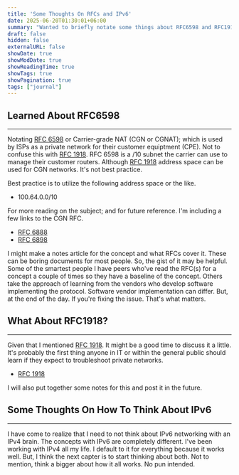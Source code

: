 ```yaml
---
title: 'Some Thoughts On RFCs and IPv6'
date: 2025-06-20T01:30:01+06:00
summary: "Wanted to briefly notate some things about RFC6598 and RFC1918. Along with some thoughts on how to think about IPv6."
draft: false
hidden: false
externalURL: false
showDate: true
showModDate: true
showReadingTime: true
showTags: true
showPagination: true
tags: ["journal"]
---
```


## Learned About RFC6598
---

Notating [RFC 6598](https://datatracker.ietf.org/doc/html/rfc6598) or
Carrier-grade NAT (CGN or CGNAT); which is used by ISPs as a private network 
for their customer equiptment (CPE). Not to confuse this with 
[RFC 1918](https://datatracker.ietf.org/doc/html/rfc1918). RFC 6598 is 
a /10 subnet the carrier can use to manage their customer routers. Although 
[RFC 1918](https://datatracker.ietf.org/doc/html/rfc6598) address space can be 
used for CGN networks. It's not best practice.

Best practice is to utilize the following address space or the like.

- 100.64.0.0/10

For more reading on the subject; and for future reference. I'm including a few
links to the CGN RFC.

- [RFC 6888](https://datatracker.ietf.org/doc/html/rfc6888)
- [RFC 6898](https://datatracker.ietf.org/doc/html/rfc6898)

I might make a notes article for the concept and what RFCs cover it. These can
be boring documents for most people. So, the gist of it may be helpful. Some of
the smartest people I have peers who've read the RFC(s) for a concept a couple 
of times so they have a baseline of the concept. Others take the approach of
learning from the vendors who develop software implementing the protocol. 
Software vendor implementation can differ. But, at the end of the day. If you're
fixing the issue. That's what matters.

## What About RFC1918?
---

Given that I mentioned [RFC 1918](https://datatracker.ietf.org/doc/html/rfc6888). 
It might be a good time to discuss it a little. It's probably the first thing 
anyone in IT or within the general public should learn if they expect to 
troubleshoot private networks.

- [RFC 1918](https://datatracker.ietf.org/doc/html/rfc1918)

I will also put together some notes for this and post it in the future.

## Some Thoughts On How To Think About IPv6
---

I have come to realize that I need to not think about IPv6 networking with an
IPv4 brain. The concepts with IPv6 are completely different. I've been working
with IPv4 all my life. I default to it for everything because it works well.
But, I think the next capter is to start thinking about both. Not to mention,
think a bigger about how it all works. No pun intended.
